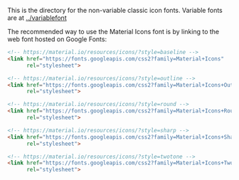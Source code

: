 This is the directory for the non-variable classic icon fonts. Variable fonts are at [../variablefont](https://github.com/google/material-design-icons/tree/master/variablefont)

The recommended way to use the Material Icons font is by linking to the web font hosted on Google Fonts:

```html
<!-- https://material.io/resources/icons/?style=baseline -->
<link href="https://fonts.googleapis.com/css2?family=Material+Icons"
      rel="stylesheet">

<!-- https://material.io/resources/icons/?style=outline -->
<link href="https://fonts.googleapis.com/css2?family=Material+Icons+Outlined"
      rel="stylesheet">

<!-- https://material.io/resources/icons/?style=round -->
<link href="https://fonts.googleapis.com/css2?family=Material+Icons+Round"
      rel="stylesheet">

<!-- https://material.io/resources/icons/?style=sharp -->
<link href="https://fonts.googleapis.com/css2?family=Material+Icons+Sharp"
      rel="stylesheet">

<!-- https://material.io/resources/icons/?style=twotone -->
<link href="https://fonts.googleapis.com/css2?family=Material+Icons+Two+Tone"
      rel="stylesheet">
```

